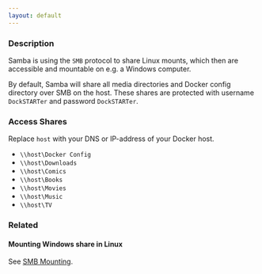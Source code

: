 ```yaml
---
layout: default
---
```


### Description
Samba is using the `SMB` protocol to share Linux mounts, which then are accessible and mountable on e.g. a Windows computer.

By default, Samba will share all media directories and Docker config directory over SMB on the host. These shares are protected with username `DockSTARTer` and password `DockSTARTer`.

### Access Shares
Replace `host` with your DNS or IP-address of your Docker host.
* `\\host\Docker Config`
* `\\host\Downloads`
* `\\host\Comics`
* `\\host\Books`
* `\\host\Movies`
* `\\host\Music`
* `\\host\TV`

### Related
#### Mounting Windows share in Linux
See [SMB Mounting](https://dockstarter.com/advanced/smb-mounting/).
